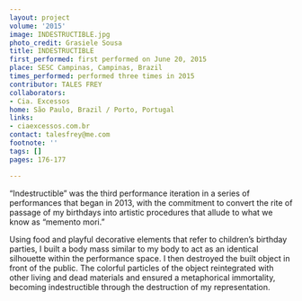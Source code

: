 ```yaml
---
layout: project
volume: '2015'
image: INDESTRUCTIBLE.jpg
photo_credit: Grasiele Sousa
title: INDESTRUCTIBLE
first_performed: first performed on June 20, 2015
place: SESC Campinas, Campinas, Brazil
times_performed: performed three times in 2015
contributor: TALES FREY
collaborators:
- Cia. Excessos
home: São Paulo, Brazil / Porto, Portugal
links:
- ciaexcessos.com.br
contact: talesfrey@me.com
footnote: ''
tags: []
pages: 176-177

---
```


“Indestructible” was the third performance iteration in a series of performances that began in 2013, with the commitment to convert the rite of passage of my birthdays into artistic procedures that allude to what we know as “memento mori.”

Using food and playful decorative elements that refer to children’s birthday parties, I built a body mass similar to my body to act as an identical silhouette within the performance space. I then destroyed the built object in front of the public. The colorful particles of the object reintegrated with other living and dead materials and ensured a metaphorical immortality, becoming indestructible through the destruction of my representation.

